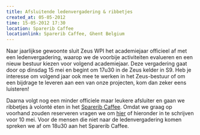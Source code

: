 ```yaml
---
title: Afsluitende ledenvergadering & ribbetjes
created_at: 05-05-2012
time: 15-05-2012 17:30
location: Sparerib Caffee
locationlink: Sparerib Caffee, Ghent Belgium
---
```


Naar jaarlijkse gewoonte sluit Zeus WPI het academiejaar officieel af met een ledenvergadering, waarop we de voorbije activiteiten evalueren en een nieuw bestuur kiezen voor volgend academiejaar. Deze vergadering gaat door op dinsdag 15 mei en begint om 17u30 in de Zeus kelder in S9\. Heb je interesse om volgend jaar ook mee te werken in het Zeus-bestuur of om een bijdrage te leveren aan een van onze projecten, kom dan zeker eens luisteren!

Daarna volgt nog een minder officiele maar leukere afsluiter en gaan we ribbetjes à volonté eten in het [Sparerib Caffee](https://www.spareribcaffee.com). Omdat we graag op voorhand zouden reserveren vragen we om [hier](https://docs.google.com/spreadsheet/viewform?formkey=dFFYV3ZTem1SYXRYazdjZ29uampRdUE6MQ#gid=0) of hieronder in te schrijven voor 10 mei. Voor de mensen die niet naar de ledenvergadering komen spreken we af om 18u30 aan het Sparerib Caffee.
